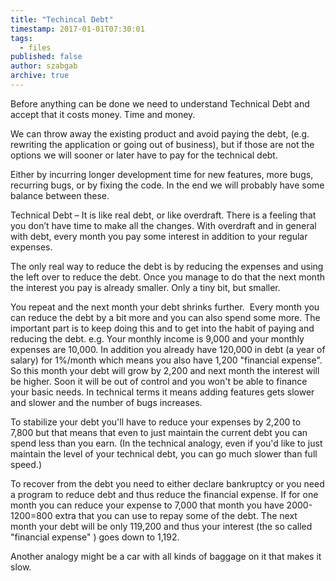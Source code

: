 ```yaml
---
title: "Techincal Debt"
timestamp: 2017-01-01T07:30:01
tags:
  - files
published: false
author: szabgab
archive: true
---
```



Before anything can be done we need to understand Technical Debt and accept that it costs money. Time and money.

We can throw away the existing product and avoid paying the debt, (e.g. rewriting the application or going out of business), but if those are not the options we will sooner or later have to pay for the technical debt.

Either by incurring longer development time for new features, more bugs, recurring bugs, or by fixing the code. In the end we will probably have some balance between these.

Technical Debt – It is like real debt, or like overdraft. There is a feeling that you don’t have time to make all the changes. With overdraft and in general with debt, every month you pay some interest in addition to your regular expenses.

The only real way to reduce the debt is by reducing the expenses and using the left over to reduce the debt. Once you manage to do that the next month the interest you pay is already smaller. Only a tiny bit, but smaller.

You repeat and the next month your debt shrinks further.  Every month you can reduce the debt by a bit more and you can also spend some more. The important part is to keep doing this and to get into the habit of paying and reducing the debt.
e.g. Your monthly income is 9,000 and your monthly expenses are 10,000. In addition you already have 120,000 in debt (a year of salary)  for 1%/month  which means you also have 1,200  "financial expense". So this month your debt will grow by 2,200 and next month the interest will be higher.
Soon it will be out of control and you won't be able to finance  your basic needs. In technical terms it means adding features gets slower and slower and the number of bugs increases.

To stabilize your debt you'll have to reduce your expenses by 2,200 to 7,800 but that means that even to just maintain the current debt you can spend less than you earn. (In the technical analogy,
even if you'd like to just maintain the level of your technical debt, you can go much slower than full speed.)

To recover from the debt you need to either declare bankruptcy or you need a program to reduce debt and thus reduce the financial expense.
If for one month you can reduce your expense to 7,000 that month you  have 2000-1200=800 extra that you can use to repay some of the debt. The next month your debt will be only 119,200 and thus your
interest (the so called "financial expense" ) goes down to 1,192.

Another analogy might be a car with all kinds of baggage on it that makes it slow.


